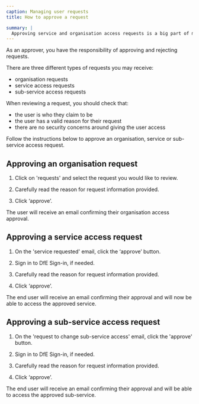 ```yaml
---
caption: Managing user requests
title: How to approve a request

summary: |
  Approving service and organisation access requests is a big part of managing users. Find out how with our step-by-step guide.
---
```


As an approver, you have the responsibility of approving and rejecting requests.

There are three different types of requests you may receive:

- organisation requests
- service access requests
- sub-service access requests

When reviewing a request, you should check that:

- the user is who they claim to be
- the user has a valid reason for their request
- there are no security concerns around giving the user access

Follow the instructions below to approve an organisation, service or sub-service access request.

## Approving an organisation request

1. Click on 'requests' and select the request you would like to review.

2. Carefully read the reason for request information provided.

3. Click ‘approve’.

The user will receive an email confirming their organisation access approval.

## Approving a service access request

1. On the 'service requested' email, click the ‘approve’ button.

2. Sign in to DfE Sign-in, if needed.

3. Carefully read the reason for request information provided.

4. Click ‘approve’.

The end user will receive an email confirming their approval and will now be able to access the approved service.

## Approving a sub-service access request

1. On the 'request to change sub-service access' email, click the 'approve' button.

2. Sign in to DfE Sign-in, if needed.

3. Carefully read the reason for request information provided.

4. Click ‘approve’.

The end user will receive an email confirming their approval and will be able to access the approved sub-service.
